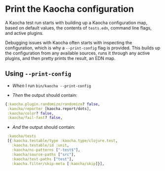 # Print the Kaocha configuration

A Kaocha test run starts with building up a Kaocha configuration map, based on
  default values, the contents of `tests.edn`, command line flags, and active
  plugins.

  Debugging issues with Kaocha often starts with inspecting the configuration,
  which is why a `--print-config` flag is provided. This builds up the
  configuration from any available sources, runs it through any active plugins,
  and then pretty prints the result, an EDN map.

## Using `--print-config`

- <em>When </em> I run `bin/kaocha --print-config`

- <em>Then </em> the output should contain:

``` clojure
{:kaocha.plugin.randomize/randomize? false,
 :kaocha/reporter [kaocha.report/dots],
 :kaocha/color? false,
 :kaocha/fail-fast? false,
```


- <em>And </em> the output should contain:

``` clojure
 :kaocha/tests
 [{:kaocha.testable/type :kaocha.type/clojure.test,
   :kaocha.testable/id :unit,
   :kaocha/ns-patterns ["-test$"],
   :kaocha/source-paths ["src"],
   :kaocha/test-paths ["test"],
   :kaocha.filter/skip-meta [:kaocha/skip]}],
```



